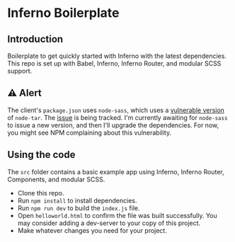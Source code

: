 # Inferno Boilerplate

## Introduction

Boilerplate to get quickly started with Inferno with the latest dependencies. This repo is set up with Babel, Inferno, Inferno Router, and modular SCSS support.

## :warning: Alert

The client's `package.json` uses `node-sass`, which uses a [vulnerable version](https://nvd.nist.gov/vuln/detail/CVE-2018-20834) of `node-tar`. The [issue](https://github.com/sass/node-sass/issues/2625) is being tracked. I'm currently awaiting for `node-sass` to issue a new version, and then I'll upgrade the dependencies. For now, you might see NPM complaining about this vulnerability.

## Using the code

The `src` folder contains a basic example app using Inferno, Inferno Router, Components, and modular SCSS.

* Clone this repo.
* Run `npm install` to install dependencies.
* Run `npm run dev` to build the `index.js` file.
* Open `helloworld.html` to confirm the file was built successfully. You may consider adding a dev-server to your copy of this project.
* Make whatever changes you need for your project.
